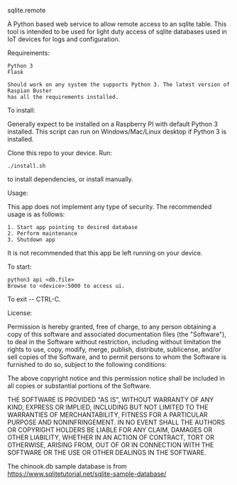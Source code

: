 sqlite.remote

A Python based web service to allow remote access to an sqlite table. This tool is
intended to be used for light duty access of sqlite databases used in IoT devices
for logs and configuration.

Requirements: 

    Python 3
    Flask
    
    Should work on any system the supports Python 3. The latest version of Raspian Buster
    has all the requirements installed.
    

To install:

Generally expect to be installed on a Raspberry PI with default Python 3 installed. 
This script can run on Windows/Mac/Linux desktop if Python 3 is installed.  

Clone this repo to your device. Run: 
    
    ./install.sh 

to install dependencies, or install manually. 

Usage:

This app does not implement any type of security. 
The recommended usage is as follows:
    
    1. Start app pointing to desired database
    2. Perform maintenance
    3. Shutdown app
    
It is not recommended that this app be left running on your device. 

 To start:
  
    python3 api <db.file> 
    Browse to <device>:5000 to access ui. 

To exit -- CTRL-C. 


License:

Permission is hereby granted, free of charge, to any person obtaining a copy of this software and associated documentation files (the "Software"), to deal in the Software without restriction, including without limitation the rights to use, copy, modify, merge, publish, distribute, sublicense, and/or sell copies of the Software, and to permit persons to whom the Software is furnished to do so, subject to the following conditions:

The above copyright notice and this permission notice shall be included in all copies or substantial portions of the Software.

THE SOFTWARE IS PROVIDED "AS IS", WITHOUT WARRANTY OF ANY KIND, EXPRESS OR IMPLIED, INCLUDING BUT NOT LIMITED TO THE WARRANTIES OF MERCHANTABILITY, FITNESS FOR A PARTICULAR PURPOSE AND NONINFRINGEMENT. IN NO EVENT SHALL THE AUTHORS OR COPYRIGHT HOLDERS BE LIABLE FOR ANY CLAIM, DAMAGES OR OTHER LIABILITY, WHETHER IN AN ACTION OF CONTRACT, TORT OR OTHERWISE, ARISING FROM, OUT OF OR IN CONNECTION WITH THE SOFTWARE OR THE USE OR OTHER DEALINGS IN THE SOFTWARE.


The chinook.db sample database is from https://www.sqlitetutorial.net/sqlite-sample-database/